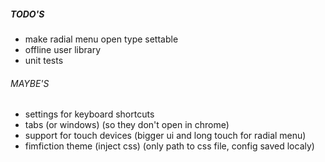##### TODO'S
- make radial menu open type settable
- offline user library
- unit tests

###### MAYBE'S
- settings for keyboard shortcuts
- tabs (or windows) (so they don't open in chrome)
- support for touch devices (bigger ui and long touch for radial menu)
- fimfiction theme (inject css) (only path to css file, config saved localy)

